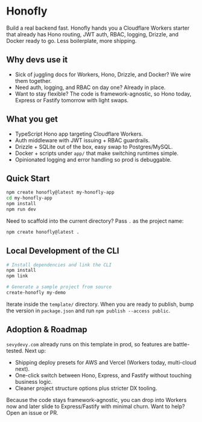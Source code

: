 # Honofly

Build a real backend fast. Honofly hands you a Cloudflare Workers starter that already has Hono routing, JWT auth, RBAC, logging, Drizzle, and Docker ready to go. Less boilerplate, more shipping.

## Why devs use it

- Sick of juggling docs for Workers, Hono, Drizzle, and Docker? We wire them together.
- Need auth, logging, and RBAC on day one? Already in place.
- Want to stay flexible? The code is framework-agnostic, so Hono today, Express or Fastify tomorrow with light swaps.

## What you get

- TypeScript Hono app targeting Cloudflare Workers.
- Auth middleware with JWT issuing + RBAC guardrails.
- Drizzle + SQLite out of the box, easy swap to Postgres/MySQL.
- Docker + scripts under `app/` that make switching runtimes simple.
- Opinionated logging and error handling so prod is debuggable.

## Quick Start

```bash
npm create honofly@latest my-honofly-app
cd my-honofly-app
npm install
npm run dev
```

Need to scaffold into the current directory? Pass `.` as the project name:

```bash
npm create honofly@latest .
```

## Local Development of the CLI

```bash
# Install dependencies and link the CLI
npm install
npm link

# Generate a sample project from source
create-honofly my-demo
```

Iterate inside the `template/` directory. When you are ready to publish, bump the version in `package.json` and run `npm publish --access public`.

## Adoption & Roadmap

`sevydevy.com` already runs on this template in prod, so features are battle-tested. Next up:

- Shipping deploy presets for AWS and Vercel (Workers today, multi-cloud next).
- One-click switch between Hono, Express, and Fastify without touching business logic.
- Cleaner project structure options plus stricter DX tooling.

Because the code stays framework-agnostic, you can drop into Workers now and later slide to Express/Fastify with minimal churn. Want to help? Open an issue or PR.
